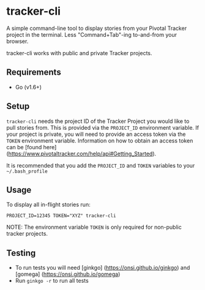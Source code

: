# tracker-cli

A simple command-line tool to display stories from your Pivotal Tracker project in 
the terminal. Less "Command+Tab"-ing to-and-from your browser.

tracker-cli works with public and private Tracker projects.

## Requirements

- Go (v1.6+)

## Setup

`tracker-cli` needs the project ID of the Tracker Project you would like to pull 
stories from. This is provided via the `PROJECT_ID` environment variable. If your
project is private, you will need to provide an access token via the `TOKEN` 
environment variable. Information on how to obtain an access token can be 
[found here] (https://www.pivotaltracker.com/help/api#Getting_Started).

It is recommended that you add the `PROJECT_ID` and `TOKEN` variables to your 
`~/.bash_profile`

## Usage

To display all in-flight stories run:

```
PROJECT_ID=12345 TOKEN="XYZ" tracker-cli
```

NOTE: The environment variable `TOKEN` is only required for non-public tracker projects.


## Testing

- To run tests you will need [ginkgo] (https://onsi.github.io/ginkgo) and [gomega] (https://onsi.github.io/gomega)
- Run `ginkgo -r` to run all tests
